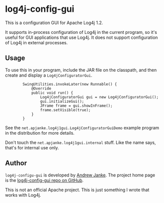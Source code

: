 log4j-config-gui
============================

This is a configuration GUI for Apache Log4j 1.2.

It supports in-process configuration of Log4j in the current program, so it's useful for GUI applications that use Log4j. It does not support configuration of Log4j in external processes.

##  Usage

To use this in your program, include the JAR file on the classpath, and then create and display a `Log4jConfiguratorGui`.

```
        SwingUtilities.invokeLater(new Runnable() {
            @Override
            public void run() {
                Log4jConfiguratorGui gui = new Log4jConfiguratorGui();
                gui.initializeGui();
                JFrame frame = gui.showInFrame();
                frame.setVisible(true);
            }
        }
```

See the `net.apjanke.log4j1gui.Log4jConfiguratorGuiDemo` example program in the distribution for more details.

Don't touch the `net.apjanke.log4j1gui.internal` stuff. Like the name says, that's for internal use only.


##  Author

`log4j-configu-gui` is developed by [Andrew Janke](https://apjanke.net). The project home page is the [log4j-config-gui repo on GitHub](https://github.com/apjanke/log4j-config-gui).

This is not an official Apache project. This is just something I wrote that works with Log4j.
